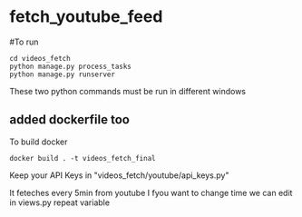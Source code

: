 # fetch_youtube_feed

#To run

```
cd videos_fetch
python manage.py process_tasks
python manage.py runserver 
```
These two python commands must be run in different windows
## added dockerfile too
To build docker

```
docker build . -t videos_fetch_final
```
Keep your API Keys in "videos_fetch/youtube/api_keys.py"

It feteches every 5min from youtube
I fyou want to change time we can edit in views.py repeat variable

